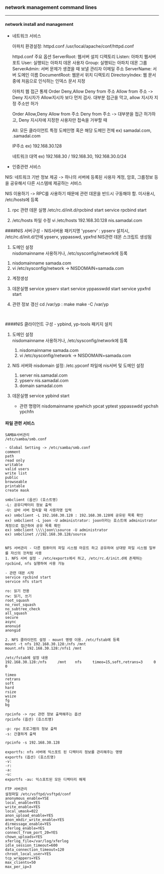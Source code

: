 ### network management command lines
<hr>

#### network install and management

- 네트워크 서비스 


    아파치 환경설정: httpd.conf
    /usr/local/apache/conf/httpd.conf
    
    httpd.conf 주요 옵션
    ServerRoot: 웹서버 설치 디렉토리
    Listen: 아파치 웹서버 포트
    User: 실행되는 아파치 데몬 사용자
    Group: 실행되는 아파치 데몬 그룹
    ServerAdmin: 서버 문제가 생겼을 때 보낼 관리자 이메일 주소
    ServerName: 서버 도메인 이름
    DocumentRoot: 웹문서 위치 디렉토리
    DirectoryIndex: 웹 문서중에 처음으로 인식하는 인덱스 문서 지정

    
    아파치 웹 접근 통제
    Order Deny,Allow
    Deny from 주소
    Allow from 주소
    -> Deny 지시자가 Allow지시자 보다 먼저 검사. 대부분 접근을 막고, allow 지시자 지정 주소만 허가

    Order Allow,Deny
    Allow from 주소 
    Deny from 주소
    -> 대부분을 접근 허가하고, Deny 지시자에 지정한 사용자만 접속을 거부할 때

    All: 모든 클라이언트
    특정 도메인명 혹은 해당 도메인 전체 
    ex) samadal.com, .samadal.com

    IP주소
    ex) 192.168.30.128
    
    네트워크 대역
    ex) 192.168.30 / 192.168.30, 192.168.30.0/24


* 인증관련 서비스


NIS: 네트워크 기반 정보 제공
-> 하나의 서버에 등록된 사용자 계정, 암호, 그룹정보 등을 공유해서 다른 시스템에 제공하는 서비스

NIS 이용하기
-> RPC를 사용하기 때문에 관련 데몬을 반드시 구동해야 함. 미사용시, /etc/hosts에 등록
1) rpc 관련 데몬 실행
/etc/rc.d/init.d/rpcbind start
service rpcbind start

2) /etc/hosts 파일 수정
vi /etc/hosts
192.168.30.128 nis.samadal.com


####NIS 서버구성 - NIS서버용 패키지명 'ypserv'
: ypserv 설치시, /etc/rc.d/init.d/안에 ypserv, yppasswd, ypxfrd NIS관련 데몬 스크립트 생성됨

1. 도메인 설정  
nisdomainname 사용하거나, /etc/sysconfig/network에 등록
1) nisdomainname samada.com
2) vi /etc/sysconfig/network -> NISDOMAIN=samada.com

2. 계정생성

3. 데몬실행
service ypserv start
service yppasswdd start
service ypxfrd start

4. 관련 정보 갱신 
cd /var/yp : make
make -C /var/yp

<br>

####NIS 클라이언트 구성 - ypbind, yp-tools 패키지 설치

1. 도메인 설정  
    nisdomainname 사용하거나, /etc/sysconfig/network에 등록
    1) nisdomainname samada.com
    2) vi /etc/sysconfig/network -> NISDOMAIN=samada.com

2. NIS 서버와 nisdomain 설정: /etc.ypconf 파일에 nis서버 및 도메인 설정 
    1) server nis.samadal.com 
    2) ypserv nis.samadal.com 
    3) domain samadal.com

3. 데몬실행
    service ypbind start


    * 관련 명령어
    nisdomainname
    ypwhich
    ypcat
    yptest
    yppasswdd
    ypchsh
    ypchfn
    

#### 파일 관련 서비스

    SAMBA서버관리
    /etc/samba/smb.conf
    
    - Global Setting -> /etc/samba/smb.conf
    comment
    path
    read only
    writable
    valid users
    write list
    public
    browseable
    printable
    create mask 
    
    smbclient (옵션) (호스트명)
    -L: 공유디렉터리 정보 출력
    -U: 삼바 서버 접속할 때 사용자명 입력 
    ex) smbclient -L 192.168.30.128 : 192.168.30.128에 공유된 목록 확인
    ex) smbclient -L joon -U administrator: joon이라는 호스트에 administrator계정으로 접근하여 공유 목록 확인
    ex) smbclient \\\\joon\\source -U administrator
    ex) smbclinet //192.168.30.128/source

    
    NFS 서버관리 - 다른 컴퓨터의 파일 시스템 마운트 하고 공유하여 상대방 파일 시스템 일부를 자신의 것처럼 사용
    1. NFS 서버 설정 - /etc/exports에서 하고, /etc/rc.d/init.d에 존재하는 rpcbind, nfs 실행하여 사용 가능

    - 관련 데몬 시작  
    service rpcbind start
    service nfs start

    ro: 읽기 전용
    rw: 읽기, 쓰기
    root_squash
    no_root_squash
    no_subtree_check
    all_squash
    secure
    async
    anonuid
    anongid
    
    2. NFS 클라이언트 설정 - mount 명령 이용. /etc/fstab에 등록
    mount -t nfs 192.168.30.128:/nfs /mnt
    mount.nfs 192.168.30.128:/nfs1 /mnt 

    /etc/fstab에 설정 내용 
    192.168.30.128:/nfs     /mnt    nfs     timeo=15,soft,retrans=3     0   0

    timeo
    retrans
    soft
    hard
    rsize
    wsize
    fg
    bg

    rpcinfo -> rpc 관련 정보 출력해주는 옵션
    rpcinfo (옵션) (호스트명)
    
    -p: rpc 프로그램의 정보 출력
    -s: 간결하게 출력

    rpcinfo -s 192.168.30.128 
    
    exportfs: nfs 서버에 익스포트 된 디렉터리 정보를 관리해주는 명령
    exportfs (옵션) (호스트명)
    -v:
    -r:
    -a: 
    -u:
    exportfs -au: 익스포트된 모든 디렉터리 해제

    FTP 서버관리
    설정파일 /etc/vsftpd/vsftpd/conf
    anonymous_enable=YSE
    local_enable=YES
    write_enable=YES
    local_umask=022
    anon_upload_enable=YES
    anon_mkdir_write_enable=YES
    dirmessage_enable=YES
    xferlog_enable=YES
    connect_from_port_20=YES
    chown_uploads=YES
    xferlog_file=/var/log/xferlog
    idle_session_timeout=600
    data_connection_timeout=120
    chroot_local_user=YES
    tcp_wrappers=YES
    max_clients=50
    max_per_ip=3


    